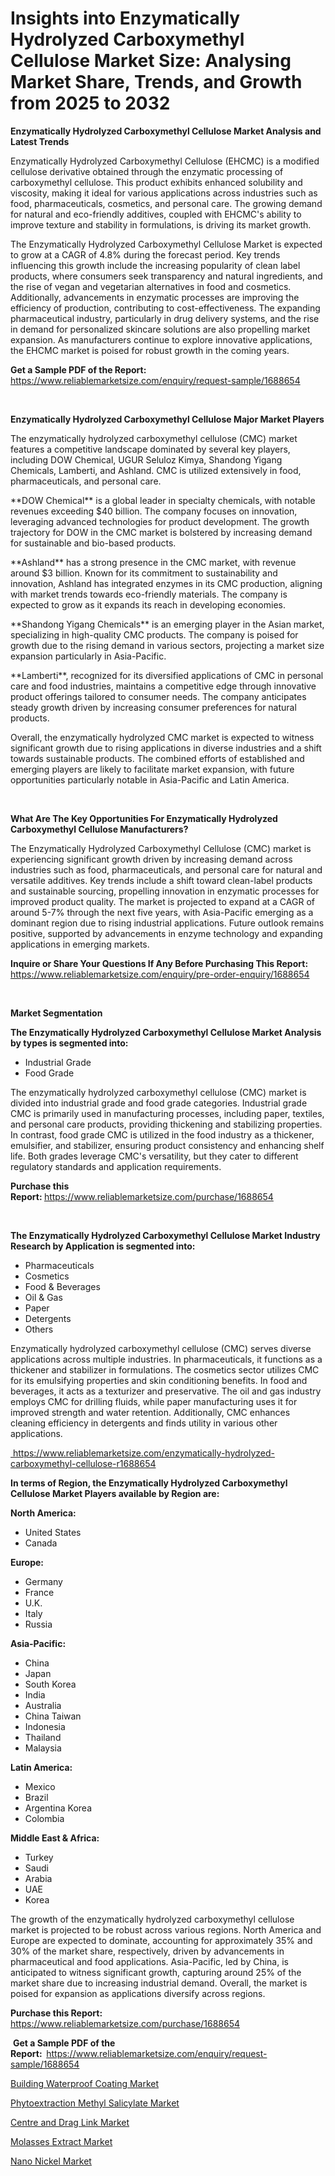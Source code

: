 <p><h1>Insights into Enzymatically Hydrolyzed Carboxymethyl Cellulose Market Size: Analysing Market Share, Trends, and Growth from 2025 to 2032</h1></p><p><strong>Enzymatically Hydrolyzed Carboxymethyl Cellulose Market Analysis and Latest Trends</strong></p>
<p><p>Enzymatically Hydrolyzed Carboxymethyl Cellulose (EHCMC) is a modified cellulose derivative obtained through the enzymatic processing of carboxymethyl cellulose. This product exhibits enhanced solubility and viscosity, making it ideal for various applications across industries such as food, pharmaceuticals, cosmetics, and personal care. The growing demand for natural and eco-friendly additives, coupled with EHCMC's ability to improve texture and stability in formulations, is driving its market growth.</p><p>The Enzymatically Hydrolyzed Carboxymethyl Cellulose Market is expected to grow at a CAGR of 4.8% during the forecast period. Key trends influencing this growth include the increasing popularity of clean label products, where consumers seek transparency and natural ingredients, and the rise of vegan and vegetarian alternatives in food and cosmetics. Additionally, advancements in enzymatic processes are improving the efficiency of production, contributing to cost-effectiveness. The expanding pharmaceutical industry, particularly in drug delivery systems, and the rise in demand for personalized skincare solutions are also propelling market expansion. As manufacturers continue to explore innovative applications, the EHCMC market is poised for robust growth in the coming years.</p></p>
<p><strong>Get a Sample PDF of the Report:&nbsp;</strong> <a href="https://www.reliablemarketsize.com/enquiry/request-sample/1688654?utm_campaign=1949&utm_medium=2&utm_source=Github&utm_content=ia&utm_term=06012025&utm_id=enzymatically-hydrolyzed-carboxymethyl-cellulose">https://www.reliablemarketsize.com/enquiry/request-sample/1688654</a></p>
<p>&nbsp;</p>
<p><strong>Enzymatically Hydrolyzed Carboxymethyl Cellulose Major Market Players</strong></p>
<p><p>The enzymatically hydrolyzed carboxymethyl cellulose (CMC) market features a competitive landscape dominated by several key players, including DOW Chemical, UGUR Seluloz Kimya, Shandong Yigang Chemicals, Lamberti, and Ashland. CMC is utilized extensively in food, pharmaceuticals, and personal care.</p><p>**DOW Chemical** is a global leader in specialty chemicals, with notable revenues exceeding $40 billion. The company focuses on innovation, leveraging advanced technologies for product development. The growth trajectory for DOW in the CMC market is bolstered by increasing demand for sustainable and bio-based products.</p><p>**Ashland** has a strong presence in the CMC market, with revenue around $3 billion. Known for its commitment to sustainability and innovation, Ashland has integrated enzymes in its CMC production, aligning with market trends towards eco-friendly materials. The company is expected to grow as it expands its reach in developing economies.</p><p>**Shandong Yigang Chemicals** is an emerging player in the Asian market, specializing in high-quality CMC products. The company is poised for growth due to the rising demand in various sectors, projecting a market size expansion particularly in Asia-Pacific.</p><p>**Lamberti**, recognized for its diversified applications of CMC in personal care and food industries, maintains a competitive edge through innovative product offerings tailored to consumer needs. The company anticipates steady growth driven by increasing consumer preferences for natural products.</p><p>Overall, the enzymatically hydrolyzed CMC market is expected to witness significant growth due to rising applications in diverse industries and a shift towards sustainable products. The combined efforts of established and emerging players are likely to facilitate market expansion, with future opportunities particularly notable in Asia-Pacific and Latin America.</p></p>
<p>&nbsp;</p>
<p><strong>What Are The Key Opportunities For Enzymatically Hydrolyzed Carboxymethyl Cellulose Manufacturers?</strong></p>
<p><p>The Enzymatically Hydrolyzed Carboxymethyl Cellulose (CMC) market is experiencing significant growth driven by increasing demand across industries such as food, pharmaceuticals, and personal care for natural and versatile additives. Key trends include a shift toward clean-label products and sustainable sourcing, propelling innovation in enzymatic processes for improved product quality. The market is projected to expand at a CAGR of around 5-7% through the next five years, with Asia-Pacific emerging as a dominant region due to rising industrial applications. Future outlook remains positive, supported by advancements in enzyme technology and expanding applications in emerging markets.</p></p>
<p><strong>Inquire or Share Your Questions If Any Before Purchasing This Report:</strong> <a href="https://www.reliablemarketsize.com/enquiry/pre-order-enquiry/1688654?utm_campaign=1949&utm_medium=2&utm_source=Github&utm_content=ia&utm_term=06012025&utm_id=enzymatically-hydrolyzed-carboxymethyl-cellulose">https://www.reliablemarketsize.com/enquiry/pre-order-enquiry/1688654</a></p>
<p>&nbsp;</p>
<p><strong>Market Segmentation</strong></p>
<p><strong>The Enzymatically Hydrolyzed Carboxymethyl Cellulose Market Analysis by types is segmented into:</strong></p>
<p><ul><li>Industrial Grade</li><li>Food Grade</li></ul></p>
<p><p>The enzymatically hydrolyzed carboxymethyl cellulose (CMC) market is divided into industrial grade and food grade categories. Industrial grade CMC is primarily used in manufacturing processes, including paper, textiles, and personal care products, providing thickening and stabilizing properties. In contrast, food grade CMC is utilized in the food industry as a thickener, emulsifier, and stabilizer, ensuring product consistency and enhancing shelf life. Both grades leverage CMC's versatility, but they cater to different regulatory standards and application requirements.</p></p>
<p><strong>Purchase this Report:&nbsp;</strong><a href="https://www.reliablemarketsize.com/purchase/1688654?utm_campaign=1949&utm_medium=2&utm_source=Github&utm_content=ia&utm_term=06012025&utm_id=enzymatically-hydrolyzed-carboxymethyl-cellulose">https://www.reliablemarketsize.com/purchase/1688654</a></p>
<p>&nbsp;</p>
<p><strong>The Enzymatically Hydrolyzed Carboxymethyl Cellulose Market Industry Research by Application is segmented into:</strong></p>
<p><ul><li>Pharmaceuticals</li><li>Cosmetics</li><li>Food & Beverages</li><li>Oil & Gas</li><li>Paper</li><li>Detergents</li><li>Others</li></ul></p>
<p><p>Enzymatically hydrolyzed carboxymethyl cellulose (CMC) serves diverse applications across multiple industries. In pharmaceuticals, it functions as a thickener and stabilizer in formulations. The cosmetics sector utilizes CMC for its emulsifying properties and skin conditioning benefits. In food and beverages, it acts as a texturizer and preservative. The oil and gas industry employs CMC for drilling fluids, while paper manufacturing uses it for improved strength and water retention. Additionally, CMC enhances cleaning efficiency in detergents and finds utility in various other applications.</p></p>
<p><a href="https://www.reliablemarketsize.com/enzymatically-hydrolyzed-carboxymethyl-cellulose-r1688654?utm_campaign=1949&utm_medium=2&utm_source=Github&utm_content=ia&utm_term=06012025&utm_id=enzymatically-hydrolyzed-carboxymethyl-cellulose">&nbsp;https://www.reliablemarketsize.com/enzymatically-hydrolyzed-carboxymethyl-cellulose-r1688654</a></p>
<p><strong>In terms of Region, the Enzymatically Hydrolyzed Carboxymethyl Cellulose Market Players available by Region are:</strong></p>
<p>
    <p> <strong> North America: </strong>
        <ul>
            <li>United States</li>
            <li>Canada</li>
        </ul>
        </p> 
    <p> <strong> Europe: </strong>
        <ul>
            <li>Germany</li>
            <li>France</li>
            <li>U.K.</li>
            <li>Italy</li>
            <li>Russia</li>
        </ul>
        </p> 
    <p> <strong> Asia-Pacific: </strong>
        <ul>
            <li>China</li>
            <li>Japan</li>
            <li>South Korea</li>
            <li>India</li>
            <li>Australia</li>
            <li>China Taiwan</li>
            <li>Indonesia</li>
            <li>Thailand</li>
            <li>Malaysia</li>
        </ul>
        </p> 
    <p> <strong> Latin America: </strong>
        <ul>
            <li>Mexico</li>
            <li>Brazil</li>
            <li>Argentina Korea</li>
            <li>Colombia</li>
        </ul>
        </p> 
    <p> <strong> Middle East & Africa: </strong>
        <ul>
            <li>Turkey</li>
            <li>Saudi</li>
            <li>Arabia</li>
            <li>UAE</li>
            <li>Korea</li>
        </ul>
    </p>
    </p>
<p><p>The growth of the enzymatically hydrolyzed carboxymethyl cellulose market is projected to be robust across various regions. North America and Europe are expected to dominate, accounting for approximately 35% and 30% of the market share, respectively, driven by advancements in pharmaceutical and food applications. Asia-Pacific, led by China, is anticipated to witness significant growth, capturing around 25% of the market share due to increasing industrial demand. Overall, the market is poised for expansion as applications diversify across regions.</p></p>
<p><strong>Purchase this Report: </strong><a href="https://www.reliablemarketsize.com/purchase/1688654?utm_campaign=1949&utm_medium=2&utm_source=Github&utm_content=ia&utm_term=06012025&utm_id=enzymatically-hydrolyzed-carboxymethyl-cellulose">https://www.reliablemarketsize.com/purchase/1688654</a></p>
<p>&nbsp;<strong>Get a Sample PDF of the Report:&nbsp;&nbsp;</strong><a href="https://www.reliablemarketsize.com/enquiry/request-sample/1688654?utm_campaign=1949&utm_medium=2&utm_source=Github&utm_content=ia&utm_term=06012025&utm_id=enzymatically-hydrolyzed-carboxymethyl-cellulose">https://www.reliablemarketsize.com/enquiry/request-sample/1688654</a></p>
<p><strong></strong></p>
<p><p><a href="https://www.linkedin.com/pulse/building-waterproof-coating-industry-overview-2025-2032-bhsjf?utm_campaign=1949&utm_medium=2&utm_source=Github&utm_content=ia&utm_term=06012025&utm_id=enzymatically-hydrolyzed-carboxymethyl-cellulose">Building Waterproof Coating Market</a></p><p><a href="https://www.linkedin.com/pulse/strategic-market-research-report-phytoextraction-methyl-x09ff?utm_campaign=1949&utm_medium=2&utm_source=Github&utm_content=ia&utm_term=06012025&utm_id=enzymatically-hydrolyzed-carboxymethyl-cellulose">Phytoextraction Methyl Salicylate Market</a></p><p><a href="https://www.linkedin.com/pulse/forecasting-future-centre-drag-link-market-size-projected-cagr-fnmif?utm_campaign=1949&utm_medium=2&utm_source=Github&utm_content=ia&utm_term=06012025&utm_id=enzymatically-hydrolyzed-carboxymethyl-cellulose">Centre and Drag Link Market</a></p><p><a href="https://www.linkedin.com/pulse/comprehensive-overview-molasses-extract-market-2025-2032-company-xbohf?utm_campaign=1949&utm_medium=2&utm_source=Github&utm_content=ia&utm_term=06012025&utm_id=enzymatically-hydrolyzed-carboxymethyl-cellulose">Molasses Extract Market</a></p><p><a href="https://www.linkedin.com/pulse/nano-nickel-market-expansion-industry-dynamics-regional-fd3ff?utm_campaign=1949&utm_medium=2&utm_source=Github&utm_content=ia&utm_term=06012025&utm_id=enzymatically-hydrolyzed-carboxymethyl-cellulose">Nano Nickel Market</a></p></p>